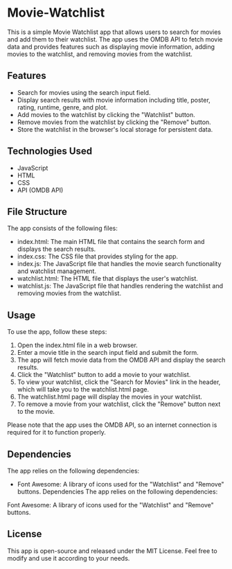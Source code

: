 # Movie-Watchlist
This is a simple Movie Watchlist app that allows users to search for movies and add them to their watchlist. The app uses the OMDB API to fetch movie data and provides features such as displaying movie information, adding movies to the watchlist, and removing movies from the watchlist.

## Features
- Search for movies using the search input field.
- Display search results with movie information including title, poster, rating, runtime, genre, and plot.
- Add movies to the watchlist by clicking the "Watchlist" button.
- Remove movies from the watchlist by clicking the "Remove" button.
- Store the watchlist in the browser's local storage for persistent data.

## Technologies Used
- JavaScript
- HTML
- CSS
- API (OMDB API)

## File Structure
The app consists of the following files:

- index.html: The main HTML file that contains the search form and displays the search results.
- index.css: The CSS file that provides styling for the app.
- index.js: The JavaScript file that handles the movie search functionality and watchlist management.
- watchlist.html: The HTML file that displays the user's watchlist.
- watchlist.js: The JavaScript file that handles rendering the watchlist and removing movies from the watchlist.

## Usage
To use the app, follow these steps:

1. Open the index.html file in a web browser.
2. Enter a movie title in the search input field and submit the form.
3. The app will fetch movie data from the OMDB API and display the search results.
4. Click the "Watchlist" button to add a movie to your watchlist.
5. To view your watchlist, click the "Search for Movies" link in the header, which will take you to the watchlist.html page.
6. The watchlist.html page will display the movies in your watchlist.
7. To remove a movie from your watchlist, click the "Remove" button next to the movie.

Please note that the app uses the OMDB API, so an internet connection is required for it to function properly.

## Dependencies
The app relies on the following dependencies:

- Font Awesome: A library of icons used for the "Watchlist" and "Remove" buttons.
Dependencies
The app relies on the following dependencies:

Font Awesome: A library of icons used for the "Watchlist" and "Remove" buttons.

## License
This app is open-source and released under the MIT License. Feel free to modify and use it according to your needs.
